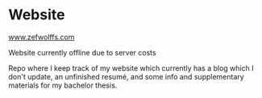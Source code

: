 # Website
www.zefwolffs.com

Website currently offline due to server costs

Repo where I keep track of my website which currently has a blog which I don't update, an unfinished resumé, and some info and supplementary
materials for my bachelor thesis.
